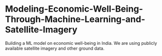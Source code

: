 # Modeling-Economic-Well-Being-Through-Machine-Learning-and-Satellite-Imagery
Building a ML model on economic well-being in India. We are using publicly available satellite imagery and other ground data.
